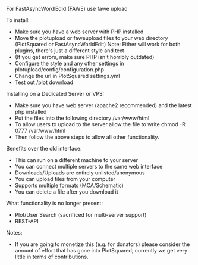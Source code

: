 For FastAsyncWordlEdid (FAWE) use fawe upload

To install:
 - Make sure you have a web server with PHP installed
 - Move the plotupload or faweupload files to your web directory (PlotSquared or FastAsyncWorldEdit)
    Note: Either will work for both plugins, there's just a different style and text
 - (If you get errors, make sure PHP isn't horribly outdated)
 - Configure the style and any other settings in plotupload/config/configuration.php
 - Change the url in PlotSquared settings.yml
 - Test out /plot download
 
 Installing on a Dedicated Server or VPS:
 - Make sure you have web server (apache2 recommended) and the latest php installed
 - Put the files into the following directory /var/www/html
 - To allow users to upload to the server allow the file to write chmod -R 0777 /var/www/html
 - Then follow the above steps to allow all other functionality.

Benefits over the old interface:
 - This can run on a different machine to your server
 - You can connect multiple servers to the same web interface
 - Downloads/Uploads are entirely unlisted/anonymous
 - You can upload files from your computer
 - Supports multiple formats (MCA/Schematic)
 - You can delete a file after you download it
 
What functionality is no longer present:
 - Plot/User Search (sacrificed for multi-server support)
 - REST-API
 
Notes:
 - If you are going to monetize this (e.g. for donators) please consider the amount of effort that has gone into PlotSquared; currently we get very little in terms of contributions. 

 
